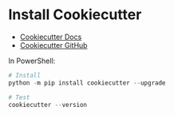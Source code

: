 # Install Cookiecutter

- [Cookiecutter Docs](https://cookiecutter-hypermodern-python.readthedocs.io/en/latest/guide.html)
- [Cookiecutter GitHub](https://github.com/cjolowicz/cookiecutter-hypermodern-python)

In PowerShell:

```powershell
# Install
python -m pip install cookiecutter --upgrade

# Test
cookiecutter --version
```
